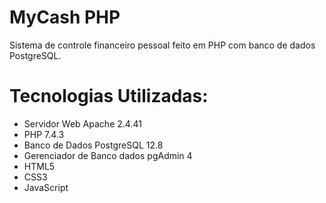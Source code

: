# MyCash PHP
Sistema de controle financeiro pessoal feito em PHP com banco de dados PostgreSQL.

# Tecnologias Utilizadas:
- Servidor Web Apache 2.4.41
- PHP 7.4.3
- Banco de Dados PostgreSQL 12.8
- Gerenciador de Banco dados pgAdmin 4
- HTML5
- CSS3
- JavaScript



